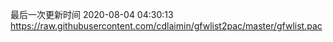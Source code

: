 最后一次更新时间 2020-08-04 04:30:13
https://raw.githubusercontent.com/cdlaimin/gfwlist2pac/master/gfwlist.pac


